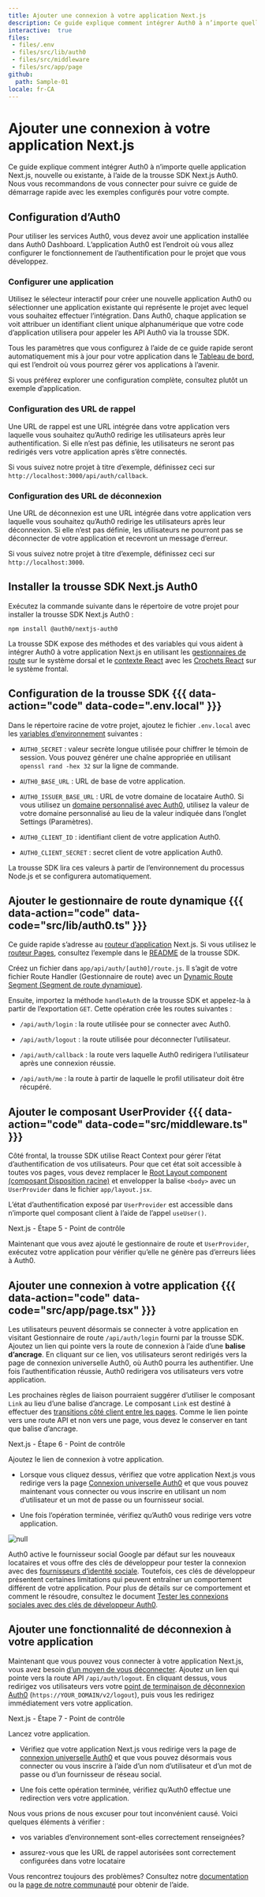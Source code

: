 ```yaml
---
title: Ajouter une connexion à votre application Next.js
description: Ce guide explique comment intégrer Auth0 à n’importe quelle application Next.js, nouvelle ou existante, à l’aide de la trousse SDK Next.js Auth0.
interactive:  true
files:
 - files/.env
 - files/src/lib/auth0
 - files/src/middleware
 - files/src/app/page
github:
  path: Sample-01
locale: fr-CA
---
```


# Ajouter une connexion à votre application Next.js


<p>Ce guide explique comment intégrer Auth0 à n’importe quelle application Next.js, nouvelle ou existante, à l’aide de la trousse SDK Next.js Auth0. Nous vous recommandons de vous connecter pour suivre ce guide de démarrage rapide avec les exemples configurés pour votre compte.</p><p></p>

## Configuration d’Auth0


<p>Pour utiliser les services Auth0, vous devez avoir une application installée dans Auth0 Dashboard. L’application Auth0 est l’endroit où vous allez configurer le fonctionnement de l’authentification pour le projet que vous développez.</p><h3>Configurer une application</h3><p>Utilisez le sélecteur interactif pour créer une nouvelle application Auth0 ou sélectionner une application existante qui représente le projet avec lequel vous souhaitez effectuer l’intégration. Dans Auth0, chaque application se voit attribuer un identifiant client unique alphanumérique que votre code d’application utilisera pour appeler les API Auth0 via la trousse SDK.</p><p>Tous les paramètres que vous configurez à l’aide de ce guide rapide seront automatiquement mis à jour pour votre application dans le <a href="https://manage.auth0.com/#/" target="_blank" rel="noreferrer noopener">Tableau de bord</a>, qui est l’endroit où vous pourrez gérer vos applications à l’avenir.</p><p>Si vous préférez explorer une configuration complète, consultez plutôt un exemple d’application.</p><h3>Configuration des URL de rappel</h3><p>Une URL de rappel est une URL intégrée dans votre application vers laquelle vous souhaitez qu’Auth0 redirige les utilisateurs après leur authentification. Si elle n’est pas définie, les utilisateurs ne seront pas redirigés vers votre application après s’être connectés.</p><p><div class="alert-container" severity="default"><p>Si vous suivez notre projet à titre d’exemple, définissez ceci sur <code>http://localhost:3000/api/auth/callback</code>.</p></div></p><h3>Configuration des URL de déconnexion</h3><p>Une URL de déconnexion est une URL intégrée dans votre application vers laquelle vous souhaitez qu’Auth0 redirige les utilisateurs après leur déconnexion. Si elle n’est pas définie, les utilisateurs ne pourront pas se déconnecter de votre application et recevront un message d’erreur.</p><p><div class="alert-container" severity="default"><p>Si vous suivez notre projet à titre d’exemple, définissez ceci sur <code>http://localhost:3000</code>.</p><p></p></div></p>

## Installer la trousse SDK Next.js Auth0


<p>Exécutez la commande suivante dans le répertoire de votre projet pour installer la trousse SDK Next.js Auth0 :</p><p><code>npm install @auth0/nextjs-auth0</code></p><p>La trousse SDK expose des méthodes et des variables qui vous aident à intégrer Auth0 à votre application Next.js en utilisant les <a href="https://nextjs.org/docs/app/building-your-application/routing/route-handlers" target="_blank" rel="noreferrer noopener">gestionnaires de route</a> sur le système dorsal et le <a href="https://reactjs.org/docs/context.html" target="_blank" rel="noreferrer noopener">contexte React</a> avec les <a href="https://reactjs.org/docs/hooks-overview.html" target="_blank" rel="noreferrer noopener">Crochets React</a> sur le système frontal.</p>

## Configuration de la trousse SDK {{{ data-action="code" data-code=".env.local" }}}


<p>Dans le répertoire racine de votre projet, ajoutez le fichier <code>.env.local</code> avec les <a href="https://nextjs.org/docs/basic-features/environment-variables" target="_blank" rel="noreferrer noopener">variables d’environnement</a> suivantes :</p><ul><li><p><code>AUTH0_SECRET</code> : valeur secrète longue utilisée pour chiffrer le témoin de session. Vous pouvez générer une chaîne appropriée en utilisant <code>openssl rand -hex 32</code> sur la ligne de commande.</p></li><li><p><code>AUTH0_BASE_URL</code> : URL de base de votre application.</p></li><li><p><code>AUTH0_ISSUER_BASE_URL</code> : URL de votre domaine de locataire Auth0. Si vous utilisez un <a href="https://auth0.com/docs/custom-domains" target="_blank" >domaine personnalisé avec Auth0</a>, utilisez la valeur de votre domaine personnalisé au lieu de la valeur indiquée dans l’onglet Settings (Paramètres).</p></li><li><p><code>AUTH0_CLIENT_ID</code> : identifiant client de votre application Auth0.</p></li><li><p><code>AUTH0_CLIENT_SECRET</code> : secret client de votre application Auth0.</p></li></ul><p>La trousse SDK lira ces valeurs à partir de l’environnement du processus Node.js et se configurera automatiquement.</p>

## Ajouter le gestionnaire de route dynamique {{{ data-action="code" data-code="src/lib/auth0.ts" }}}


<p><div class="alert-container" severity="default"><p>Ce guide rapide s’adresse au <a href="https://nextjs.org/docs/app" target="_blank" rel="noreferrer noopener">routeur d’application</a> Next.js. Si vous utilisez le <a href="https://nextjs.org/docs/pages" target="_blank" rel="noreferrer noopener">routeur Pages</a>, consultez l’exemple dans le <a href="https://github.com/auth0/nextjs-auth0#page-router" target="_blank" rel="noreferrer noopener">README</a> de la trousse SDK.</p></div></p><p>Créez un fichier dans <code>app/api/auth/[auth0]/route.js</code>. Il s’agit de votre fichier Route Handler (Gestionnaire de route) avec un <a href="https://nextjs.org/docs/app/building-your-application/routing/route-handlers#dynamic-route-segments" target="_blank" rel="noreferrer noopener">Dynamic Route Segment (Segment de route dynamique)</a>.</p><p>Ensuite, importez la méthode <code>handleAuth</code> de la trousse SDK et appelez-la à partir de l’exportation <code>GET</code>. Cette opération crée les routes suivantes :</p><ul><li><p><code>/api/auth/login</code> : la route utilisée pour se connecter avec Auth0.</p></li><li><p><code>/api/auth/logout</code> : la route utilisée pour déconnecter l’utilisateur.</p></li><li><p><code>/api/auth/callback</code> : la route vers laquelle Auth0 redirigera l’utilisateur après une connexion réussie.</p></li><li><p><code>/api/auth/me</code> : la route à partir de laquelle le profil utilisateur doit être récupéré.</p></li></ul><p></p>

## Ajouter le composant UserProvider {{{ data-action="code" data-code="src/middleware.ts" }}}


<p>Côté frontal, la trousse SDK utilise React Context pour gérer l’état d’authentification de vos utilisateurs. Pour que cet état soit accessible à toutes vos pages, vous devez remplacer le <a href="https://nextjs.org/docs/app/building-your-application/routing/pages-and-layouts#root-layout-required" target="_blank" rel="noreferrer noopener">Root Layout component (composant Disposition racine)</a> et envelopper la balise <code>&lt;body&gt;</code> avec un <code>UserProvider</code> dans le fichier <code>app/layout.jsx</code>.</p><p>L’état d’authentification exposé par <code>UserProvider</code> est accessible dans n’importe quel composant client à l’aide de l’appel <code>useUser()</code>.</p><p><div class="checkpoint">Next.js - Étape 5 - Point de contrôle <div class="checkpoint-default"><p>Maintenant que vous avez ajouté le gestionnaire de route et <code>UserProvider</code>, exécutez votre application pour vérifier qu’elle ne génère pas d’erreurs liées à Auth0.</p></div>

  <div class="checkpoint-success"></div>

  <div class="checkpoint-failure"></div>

  </div></p>

## Ajouter une connexion à votre application {{{ data-action="code" data-code="src/app/page.tsx" }}}


<p>Les utilisateurs peuvent désormais se connecter à votre application en visitant Gestionnaire de route <code>/api/auth/login</code> fourni par la trousse SDK. Ajoutez un lien qui pointe vers la route de connexion à l’aide d’une <b>balise d’ancrage</b>. En cliquant sur ce lien, vos utilisateurs seront redirigés vers la page de connexion universelle Auth0, où Auth0 pourra les authentifier. Une fois l’authentification réussie, Auth0 redirigera vos utilisateurs vers votre application.</p><p><div class="alert-container" severity="default"><p>Les prochaines règles de liaison pourraient suggérer d’utiliser le composant <code>Link</code> au lieu d’une balise d’ancrage. Le composant <code>Link</code> est destiné à effectuer des <a href="https://nextjs.org/docs/api-reference/next/link" target="_blank" rel="noreferrer noopener">transitions côté client entre les pages</a>. Comme le lien pointe vers une route API et non vers une page, vous devez le conserver en tant que balise d’ancrage.</p></div></p><p><div class="checkpoint">Next.js - Étape 6 - Point de contrôle <div class="checkpoint-default"><p>Ajoutez le lien de connexion à votre application.</p><ul><li><p>Lorsque vous cliquez dessus, vérifiez que votre application Next.js vous redirige vers la page <a href="https://auth0.com/universal-login" target="_blank" >Connexion universelle Auth0</a> et que vous pouvez maintenant vous connecter ou vous inscrire en utilisant un nom d’utilisateur et un mot de passe ou un fournisseur social.</p></li><li><p>Une fois l’opération terminée, vérifiez qu’Auth0 vous redirige vers votre application.</p></li></ul><p></p></div>

  <div class="checkpoint-success"></div>

  <div class="checkpoint-failure"></div>

  </div></p><img src="//images.ctfassets.net/cdy7uua7fh8z/7L6lZ6xCi1L7sJBFZUPb9g/215ad0b724c138290b0b217edb5ddf96/Login_Screen_-_French.png" alt="null" /><p><div class="alert-container" severity="default"><p>Auth0 active le fournisseur social Google par défaut sur les nouveaux locataires et vous offre des clés de développeur pour tester la connexion avec des <a href="https://auth0.com/docs/connections/identity-providers-social" target="_blank" >fournisseurs d’identité sociale</a>. Toutefois, ces clés de développeur présentent certaines limitations qui peuvent entraîner un comportement différent de votre application. Pour plus de détails sur ce comportement et comment le résoudre, consultez le document <a href="https://auth0.com/docs/connections/social/devkeys#limitations-of-developer-keys" target="_blank" >Tester les connexions sociales avec des clés de développeur Auth0</a>.</p></div></p>

## Ajouter une fonctionnalité de déconnexion à votre application


<p>Maintenant que vous pouvez vous connecter à votre application Next.js, vous avez besoin <a href="https://auth0.com/docs/logout/log-users-out-of-auth0" target="_blank" >d’un moyen de vous déconnecter</a>. Ajoutez un lien qui pointe vers la route API <code>/api/auth/logout</code>. En cliquant dessus, vous redirigez vos utilisateurs vers votre <a href="https://auth0.com/docs/api/authentication?javascript#logout" target="_blank" >point de terminaison de déconnexion Auth0</a> (<code>https://YOUR_DOMAIN/v2/logout</code>), puis vous les redirigez immédiatement vers votre application.</p><p><div class="checkpoint">Next.js - Étape 7 - Point de contrôle <div class="checkpoint-default"><p> Lancez votre application.</p><ul><li><p>Vérifiez que votre application Next.js vous redirige vers la page de <a href="https://auth0.com/universal-login" target="_blank" >connexion universelle Auth0</a> et que vous pouvez désormais vous connecter ou vous inscrire à l’aide d’un nom d’utilisateur et d’un mot de passe ou d’un fournisseur de réseau social.</p></li><li><p>Une fois cette opération terminée, vérifiez qu’Auth0 effectue une redirection vers votre application.</p></li></ul><p></p></div>

  <div class="checkpoint-success"></div>

  <div class="checkpoint-failure"><p>Nous vous prions de nous excuser pour tout inconvénient causé. Voici quelques éléments à vérifier :</p><ul><li><p>vos variables d’environnement sont-elles correctement renseignées?</p></li><li><p>assurez-vous que les URL de rappel autorisées sont correctement configurées dans votre locataire</p></li></ul><p>Vous rencontrez toujours des problèmes? Consultez notre <a href="https://auth0.com/docs" target="_blank" >documentation</a> ou la <a href="https://community.auth0.com/" target="_blank" rel="noreferrer noopener">page de notre communauté</a> pour obtenir de l’aide.</p></div>

  </div></p>

